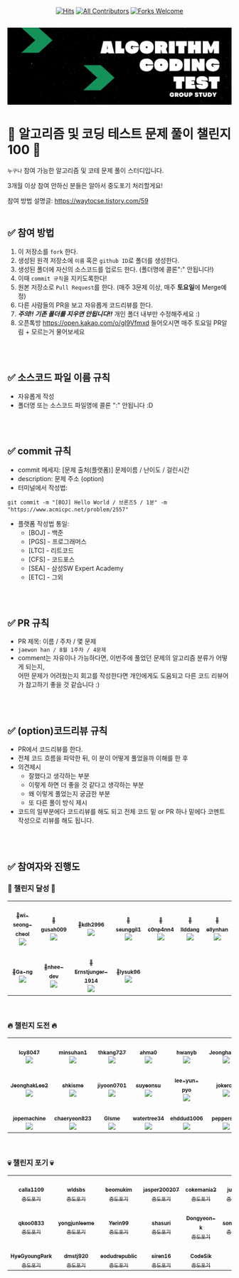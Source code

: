 <div align=center>
  
[![Hits](https://hits.seeyoufarm.com/api/count/incr/badge.svg?url=https%3A%2F%2Fgithub.com%2Fellynhan%2FChallenge100_Code_Test_Study&count_bg=%2379C83D&title_bg=%23555555&icon=&icon_color=%23E7E7E7&title=hits&edge_flat=false)](https://hits.seeyoufarm.com)
[![All Contributors](https://img.shields.io/badge/All_contributors-51-orange.svg?style=flat-square)](#)
[![Forks Welcome](https://img.shields.io/badge/Fork-welcome!!-brightgreen.svg?style=flat-square)](https://github.com/ellynhan/Challenge100_Code_Test_Study/fork)

</div>

![img](./.Readme/logo.png)
---
# 💯 알고리즘 및 코딩 테스트 문제 풀이 챌린지 100 📝
`누구나` 참여 가능한 알고리즘 및 코테 문제 풀이 스터디입니다.

3개월 이상 참여 안하신 분들은 알아서 중도포기 처리할게요!

참여 방법 설명글: <https://waytocse.tistory.com/59>
<br />
<br />

## ✅ 참여 방법
1. 이 저장소를 `fork` 한다.
2. 생성된 원격 저장소에 `이름` 혹은 `github ID`로 폴더를 생성한다.
3. 생성된 폴더에 자신의 소스코드를 업로드 한다. (폴더명에 콜론":" 안됩니다!)
4. 이때 `commit 규칙`을 지키도록한다!
5. 원본 저장소로 `Pull Request`를 한다. (매주 3문제 이상, 매주 **토요일**에 Merge예정)
6. 다른 사람들의 PR을 보고 자유롭게 코드리뷰를 한다.
7. ***주의!! 기존 폴더를 지우면 안됩니다!!*** 개인 폴더 내부만 수정해주세요 :)
8. 오픈톡방 <https://open.kakao.com/o/gI9Vfmxd> 들어오시면 매주 토요일 PR알림 + 모르는거 물어보세요 

<br />
<br />

## ✅ 소스코드 파일 이름 규칙
- 자유롭게 작성 
- 폴더명 또는 소스코드 파일명에 콜론 ":" 안됩니다 :D

<br />
<br />

## ✅ commit 규칙
- commit 메세지: [문제 출처(플랫폼)] 문제이름 / 난이도 / 걸린시간 
- description: 문제 주소 (option)
- 터미널에서 작성법: 
```
git commit -m "[BOJ] Hello World / 브론즈5 / 1분" -m "https://www.acmicpc.net/problem/2557"
```
- 플랫폼 작성법 통일: 
  * [BOJ] - 백준 
  * [PGS] - 프로그래머스
  * [LTC] - 리트코드
  * [CFS] - 코드포스
  * [SEA] - 삼성SW Expert Academy
  * [ETC] - 그외

<br />
<br />

## ✅ PR 규칙
- PR 제목: 이름 / 주차 / 몇 문제
-  ```jaewon han / 8월 1주차 / 4문제 ```
-  comment는 자유이나 가능하다면, 이번주에 풀었던 문제의 알고리즘 분류가 어떻게 되는지, <br> 어떤 문제가 어려웠는지 회고를 작성한다면 개인에게도 도움되고 다른 코드 리뷰어가 참고하기 좋을 것 같습니다 :)


<br />
<br />

## ✅ (option)코드리뷰 규칙
- PR에서 코드리뷰를 한다.
- 전체 코드 흐름을 파악한 뒤, 이 분이 어떻게 풀었을까 이해를 한 후 
- 의견제시
  -   잘했다고 생각하는 부분
  -   이렇게 하면 더 좋을 것 같다고 생각하는 부분
  -   왜 이렇게 풀었는지 궁금한 부분
  -   또 다른 풀이 방식 제시
- 코드의 일부분에다 코드리뷰를 해도 되고 전체 코드 밑 or PR 하나 밑에다 코멘트 작성으로 리뷰를 해도 됩니다.

<br />
<br />

## ✅ 참여자와 진행도
### 🎉 챌린지 달성 🎉
<table><tr>         <td align="center"><a href="https://github.com/wi-seong-cheol"><img src="https://avatars.githubusercontent.com/u/53855302?v=4?s=100" width="100px;" alt=""/>         <br /><sub><b>🎉wi-seong-cheol</b><br><img src="https://us-central1-progress-markdown.cloudfunctions.net/progress/673"/></sub></a><br /></td>
         <td align="center"><a href="https://github.com/gusah009"><img src="https://avatars.githubusercontent.com/u/26597702?v=4?s=100" width="100px;" alt=""/>         <br /><sub><b>🎉gusah009</b><br><img src="https://us-central1-progress-markdown.cloudfunctions.net/progress/193"/></sub></a><br /></td>
         <td align="center"><a href="https://github.com/kdh2996"><img src="https://avatars.githubusercontent.com/u/49389321?v=4?s=100" width="100px;" alt=""/>         <br /><sub><b>🎉kdh2996</b><br><img src="https://us-central1-progress-markdown.cloudfunctions.net/progress/149"/></sub></a><br /></td>
         <td align="center"><a href="https://github.com/seunggil1"><img src="https://avatars.githubusercontent.com/u/38664481?v=4?s=100" width="100px;" alt=""/>         <br /><sub><b>🎉seunggil1</b><br><img src="https://us-central1-progress-markdown.cloudfunctions.net/progress/143"/></sub></a><br /></td>
         <td align="center"><a href="https://github.com/c0np4nn4"><img src="https://avatars.githubusercontent.com/u/49471288?v=4?s=100" width="100px;" alt=""/>         <br /><sub><b>🎉c0np4nn4</b><br><img src="https://us-central1-progress-markdown.cloudfunctions.net/progress/123"/></sub></a><br /></td>
         <td align="center"><a href="https://github.com/llddang"><img src="https://avatars.githubusercontent.com/u/77055208?v=4?s=100" width="100px;" alt=""/>         <br /><sub><b>🎉llddang</b><br><img src="https://us-central1-progress-markdown.cloudfunctions.net/progress/114"/></sub></a><br /></td>
         <td align="center"><a href="https://github.com/ellynhan"><img src="https://avatars.githubusercontent.com/u/38302837?v=4?s=100" width="100px;" alt=""/>         <br /><sub><b>🎉ellynhan</b><br><img src="https://us-central1-progress-markdown.cloudfunctions.net/progress/114"/></sub></a><br /></td>
</tr><tr>         <td align="center"><a href="https://github.com/Ga-ng"><img src="https://avatars.githubusercontent.com/u/93857041?v=4?s=100" width="100px;" alt=""/>         <br /><sub><b>🎉Ga-ng</b><br><img src="https://us-central1-progress-markdown.cloudfunctions.net/progress/105"/></sub></a><br /></td>
         <td align="center"><a href="https://github.com/nhee-dev"><img src="https://avatars.githubusercontent.com/u/49919262?v=4?s=100" width="100px;" alt=""/>         <br /><sub><b>🎉nhee-dev</b><br><img src="https://us-central1-progress-markdown.cloudfunctions.net/progress/102"/></sub></a><br /></td>
         <td align="center"><a href="https://github.com/Ernstjunger-1914"><img src="https://avatars.githubusercontent.com/u/77431606?v=4?s=100" width="100px;" alt=""/>         <br /><sub><b>🎉Ernstjunger-1914</b><br><img src="https://us-central1-progress-markdown.cloudfunctions.net/progress/102"/></sub></a><br /></td>
         <td align="center"><a href="https://github.com/lysuk96"><img src="https://avatars.githubusercontent.com/u/48303178?v=4?s=100" width="100px;" alt=""/>         <br /><sub><b>🎉lysuk96</b><br><img src="https://us-central1-progress-markdown.cloudfunctions.net/progress/101"/></sub></a><br /></td>
</table><br />

### 🔥 챌린지 도전 🔥
<table><tr>         <td align="center"><a href="https://github.com/lcy8047"><img src="https://avatars.githubusercontent.com/u/35690965?v=4?s=100" width="100px;" alt=""/>         <br /><sub><b>lcy8047</b><br><img src="https://us-central1-progress-markdown.cloudfunctions.net/progress/90"/></sub></a><br /></td>
         <td align="center"><a href="https://github.com/minsuhan1"><img src="https://avatars.githubusercontent.com/u/50696567?v=4?s=100" width="100px;" alt=""/>         <br /><sub><b>minsuhan1</b><br><img src="https://us-central1-progress-markdown.cloudfunctions.net/progress/86"/></sub></a><br /></td>
         <td align="center"><a href="https://github.com/thkang727"><img src="https://avatars.githubusercontent.com/u/65062771?v=4?s=100" width="100px;" alt=""/>         <br /><sub><b>thkang727</b><br><img src="https://us-central1-progress-markdown.cloudfunctions.net/progress/80"/></sub></a><br /></td>
         <td align="center"><a href="https://github.com/ahma0"><img src="https://avatars.githubusercontent.com/u/84761609?v=4?s=100" width="100px;" alt=""/>         <br /><sub><b>ahma0</b><br><img src="https://us-central1-progress-markdown.cloudfunctions.net/progress/74"/></sub></a><br /></td>
         <td align="center"><a href="https://github.com/hwanyb"><img src="https://avatars.githubusercontent.com/u/80311884?v=4?s=100" width="100px;" alt=""/>         <br /><sub><b>hwanyb</b><br><img src="https://us-central1-progress-markdown.cloudfunctions.net/progress/67"/></sub></a><br /></td>
         <td align="center"><a href="https://github.com/JeonghakLee"><img src="https://avatars.githubusercontent.com/u/55916802?v=4?s=100" width="100px;" alt=""/>         <br /><sub><b>JeonghakLee</b><br><img src="https://us-central1-progress-markdown.cloudfunctions.net/progress/66"/></sub></a><br /></td>
         <td align="center"><a href="https://github.com/EunjiShin"><img src="https://avatars.githubusercontent.com/u/38103085?v=4?s=100" width="100px;" alt=""/>         <br /><sub><b>EunjiShin</b><br><img src="https://us-central1-progress-markdown.cloudfunctions.net/progress/63"/></sub></a><br /></td>
</tr><tr>         <td align="center"><a href="https://github.com/JeonghakLee2"><img src="https://avatars.githubusercontent.com/u/97442280?v=4?s=100" width="100px;" alt=""/>         <br /><sub><b>JeonghakLee2</b><br><img src="https://us-central1-progress-markdown.cloudfunctions.net/progress/61"/></sub></a><br /></td>
         <td align="center"><a href="https://github.com/shkisme"><img src="https://avatars.githubusercontent.com/u/92802207?v=4?s=100" width="100px;" alt=""/>         <br /><sub><b>shkisme</b><br><img src="https://us-central1-progress-markdown.cloudfunctions.net/progress/40"/></sub></a><br /></td>
         <td align="center"><a href="https://github.com/jiyoon0701"><img src="https://avatars.githubusercontent.com/u/83527046?v=4?s=100" width="100px;" alt=""/>         <br /><sub><b>jiyoon0701</b><br><img src="https://us-central1-progress-markdown.cloudfunctions.net/progress/37"/></sub></a><br /></td>
         <td align="center"><a href="https://github.com/suyeonsu"><img src="https://avatars.githubusercontent.com/u/54935106?v=4?s=100" width="100px;" alt=""/>         <br /><sub><b>suyeonsu</b><br><img src="https://us-central1-progress-markdown.cloudfunctions.net/progress/37"/></sub></a><br /></td>
         <td align="center"><a href="https://github.com/lee-yun-pyo"><img src="https://avatars.githubusercontent.com/u/41375597?v=4?s=100" width="100px;" alt=""/>         <br /><sub><b>lee-yun-pyo</b><br><img src="https://us-central1-progress-markdown.cloudfunctions.net/progress/35"/></sub></a><br /></td>
         <td align="center"><a href="https://github.com/jokercsi"><img src="https://avatars.githubusercontent.com/u/39941719?v=4?s=100" width="100px;" alt=""/>         <br /><sub><b>jokercsi</b><br><img src="https://us-central1-progress-markdown.cloudfunctions.net/progress/30"/></sub></a><br /></td>
         <td align="center"><a href="https://github.com/JeongheonHa"><img src="https://avatars.githubusercontent.com/u/108064146?v=4?s=100" width="100px;" alt=""/>         <br /><sub><b>JeongheonHa</b><br><img src="https://us-central1-progress-markdown.cloudfunctions.net/progress/28"/></sub></a><br /></td>
</tr><tr>         <td align="center"><a href="https://github.com/jopemachine"><img src="https://avatars.githubusercontent.com/u/18283033?v=4?s=100" width="100px;" alt=""/>         <br /><sub><b>jopemachine</b><br><img src="https://us-central1-progress-markdown.cloudfunctions.net/progress/26"/></sub></a><br /></td>
         <td align="center"><a href="https://github.com/chaeryeon823"><img src="https://avatars.githubusercontent.com/u/87600308?v=4?s=100" width="100px;" alt=""/>         <br /><sub><b>chaeryeon823</b><br><img src="https://us-central1-progress-markdown.cloudfunctions.net/progress/13"/></sub></a><br /></td>
         <td align="center"><a href="https://github.com/Glsme"><img src="https://avatars.githubusercontent.com/u/88874280?v=4?s=100" width="100px;" alt=""/>         <br /><sub><b>Glsme</b><br><img src="https://us-central1-progress-markdown.cloudfunctions.net/progress/12"/></sub></a><br /></td>
         <td align="center"><a href="https://github.com/watertree34"><img src="https://avatars.githubusercontent.com/u/40683453?v=4?s=100" width="100px;" alt=""/>         <br /><sub><b>watertree34</b><br><img src="https://us-central1-progress-markdown.cloudfunctions.net/progress/12"/></sub></a><br /></td>
         <td align="center"><a href="https://github.com/ehddud1006"><img src="https://avatars.githubusercontent.com/u/62373865?v=4?s=100" width="100px;" alt=""/>         <br /><sub><b>ehddud1006</b><br><img src="https://us-central1-progress-markdown.cloudfunctions.net/progress/8"/></sub></a><br /></td>
         <td align="center"><a href="https://github.com/peppersora"><img src="https://avatars.githubusercontent.com/u/110614387?v=4?s=100" width="100px;" alt=""/>         <br /><sub><b>peppersora</b><br><img src="https://us-central1-progress-markdown.cloudfunctions.net/progress/7"/></sub></a><br /></td>
         <td align="center"><a href="https://github.com/weaver9651"><img src="https://avatars.githubusercontent.com/u/16550538?v=4?s=100" width="100px;" alt=""/>         <br /><sub><b>weaver9651</b><br><img src="https://us-central1-progress-markdown.cloudfunctions.net/progress/4"/></sub></a><br /></td>
</tr></table><br />

### 💀 챌린지 포기 💀
<table><tr>         <td align="center"><a href="https://github.com/calla1109"><img src="https://avatars.githubusercontent.com/u/89240523?v=4?s=100" width="100px;" alt=""/>         <br /><sub><b>calla1109</b><br>중도포기</sub></a><br /></td>
         <td align="center"><a href="https://github.com/wldsbs"><img src="https://avatars.githubusercontent.com/u/52478817?v=4?s=100" width="100px;" alt=""/>         <br /><sub><b>wldsbs</b><br>중도포기</sub></a><br /></td>
         <td align="center"><a href="https://github.com/beomukim"><img src="https://avatars.githubusercontent.com/u/86512449?v=4?s=100" width="100px;" alt=""/>         <br /><sub><b>beomukim</b><br>중도포기</sub></a><br /></td>
         <td align="center"><a href="https://github.com/jasper200207"><img src="https://avatars.githubusercontent.com/u/51306225?v=4?s=100" width="100px;" alt=""/>         <br /><sub><b>jasper200207</b><br>중도포기</sub></a><br /></td>
         <td align="center"><a href="https://github.com/cokemania2"><img src="https://avatars.githubusercontent.com/u/38974863?v=4?s=100" width="100px;" alt=""/>         <br /><sub><b>cokemania2</b><br>중도포기</sub></a><br /></td>
         <td align="center"><a href="https://github.com/junbo9"><img src="https://avatars.githubusercontent.com/u/96970186?v=4?s=100" width="100px;" alt=""/>         <br /><sub><b>junbo9</b><br>중도포기</sub></a><br /></td>
         <td align="center"><a href="https://github.com/dydnrn12"><img src="https://avatars.githubusercontent.com/u/22445022?v=4?s=100" width="100px;" alt=""/>         <br /><sub><b>dydnrn12</b><br>중도포기</sub></a><br /></td>
</tr><tr>         <td align="center"><a href="https://github.com/qkoo0833"><img src="https://avatars.githubusercontent.com/u/49744571?v=4?s=100" width="100px;" alt=""/>         <br /><sub><b>qkoo0833</b><br>중도포기</sub></a><br /></td>
         <td align="center"><a href="https://github.com/yongjunleeme"><img src="https://avatars.githubusercontent.com/u/48748376?v=4?s=100" width="100px;" alt=""/>         <br /><sub><b>yongjunleeme</b><br>중도포기</sub></a><br /></td>
         <td align="center"><a href="https://github.com/Yerin99"><img src="https://avatars.githubusercontent.com/u/63496777?v=4?s=100" width="100px;" alt=""/>         <br /><sub><b>Yerin99</b><br>중도포기</sub></a><br /></td>
         <td align="center"><a href="https://github.com/shasuri"><img src="https://avatars.githubusercontent.com/u/29942514?v=4?s=100" width="100px;" alt=""/>         <br /><sub><b>shasuri</b><br>중도포기</sub></a><br /></td>
         <td align="center"><a href="https://github.com/Dongyeon-k"><img src="https://avatars.githubusercontent.com/u/67852646?v=4?s=100" width="100px;" alt=""/>         <br /><sub><b>Dongyeon-k</b><br>중도포기</sub></a><br /></td>
         <td align="center"><a href="https://github.com/songmody"><img src="https://avatars.githubusercontent.com/u/48988927?v=4?s=100" width="100px;" alt=""/>         <br /><sub><b>songmody</b><br>중도포기</sub></a><br /></td>
         <td align="center"><a href="https://github.com/mia2583"><img src="https://avatars.githubusercontent.com/u/83392142?v=4?s=100" width="100px;" alt=""/>         <br /><sub><b>mia2583</b><br>중도포기</sub></a><br /></td>
</tr><tr>         <td align="center"><a href="https://github.com/HyeGyoungPark"><img src="https://avatars.githubusercontent.com/u/64782678?v=4?s=100" width="100px;" alt=""/>         <br /><sub><b>HyeGyoungPark</b><br>중도포기</sub></a><br /></td>
         <td align="center"><a href="https://github.com/dmstj920"><img src="https://avatars.githubusercontent.com/u/96936437?v=4?s=100" width="100px;" alt=""/>         <br /><sub><b>dmstj920</b><br>중도포기</sub></a><br /></td>
         <td align="center"><a href="https://github.com/eodudrepublic"><img src="https://avatars.githubusercontent.com/u/71918029?v=4?s=100" width="100px;" alt=""/>         <br /><sub><b>eodudrepublic</b><br>중도포기</sub></a><br /></td>
         <td align="center"><a href="https://github.com/siren16"><img src="https://avatars.githubusercontent.com/u/89844201?v=4?s=100" width="100px;" alt=""/>         <br /><sub><b>siren16</b><br>중도포기</sub></a><br /></td>
         <td align="center"><a href="https://github.com/CodeSik"><img src="https://avatars.githubusercontent.com/u/24884219?v=4?s=100" width="100px;" alt=""/>         <br /><sub><b>CodeSik</b><br>중도포기</sub></a><br /></td>
</table><br />

